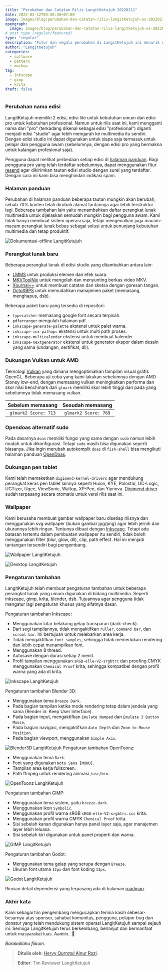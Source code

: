 ```yaml
---
title: "Perubahan dan Catatan Rilis LangitKetujuh 20220211"
date: 2022-02-12T04:50:30+07:00
image: images/blog/perubahan-dan-catatan-rilis-langitketujuh-os-20220211.jpg
opengraph:
  image: images/blog/perubahan-dan-catatan-rilis-langitketujuh-os-20220211.jpg
# post type (regular/featured)
type: "regular"
description: "Fitur dan segala perubahan di LangitKetujuh ini menarik untuk diketahui."
author: "LangitKetujuh"
categories:
  - software
  - pattern
  - mockup
tag:
  - inkscape
  - gimp
  - krita
draft: false
---
```


### Perubahan nama edisi

LangitKetujuh memiliki 2 edisi, edisi lite untuk kebutuhan umum dan edisi pro untuk kebutuhan profesional. Namun untuk rilis saat ini, kami mengganti nama dari "pro" (terkadang dikenal sebagai edisi "profesional") diganti menjadi edisi "studio" agar lebih mengarah ke multimedia itu sendiri. Dengan edisi studio ini dapat digunakan untuk siapa saja termasuk untuk pelajar dan pengguna awam (sebelumnya, dengan edisi pro yang bermakna untuk kalangan profesional saja).

Pengguna dapat melihat perbedaan setiap edisi di [halaman panduan](https://panduan.langitketujuh.id/perbandingan/edisi.html). Bagi pengguna pro yang telah terdaftar sebelumnya, dapat menggunakan fitur [resend](os/resend) agar dikirimkan tautan edisi studio dengan surel yang terdaftar. Dengan cara ini kami bisa menghindari indikasi spam.

### Halaman panduan

Perubahan di halaman panduan beberapa tautan mungkin akan berubah, sebab 70% konten telah dirubah alamat tautannya agar lebih terstruktur lagi. Beberapa tambahan lain yaitu menambahkan daftar perangkat lunak multimedia untuk dijelaskan semudah mungkin bagi pengguna awam. Kami tidak hanya membuat sistem operasi saja, tetapi mengenalkan juga macam-macam perangkat lunak bebas sebagai solusi untuk penunjang kebutuhan multimedia dan tetap produktif.

![Dokumentasi-offline LangitKetujuh](/images/blog/aplikasi-panduan-offline-langitketujuh.webp)

### Perangkat lunak baru

Beberapa perangkat lunak di edisi studio yang ditambahkan antara lain:
- [LMMS](https://panduan.langitketujuh.id/aplikasi/audio/lmms.html) untuk produksi elemen dan efek suara.
- [MKVToolNix](https://panduan.langitketujuh.id/aplikasi/video/mkvtoolnix.html) untuk mengolah dan menyunting berkas video MKV.
- [Xournal++](https://xournalpp.github.io/) untuk membuat catatan dan sketsa dengan goresan tangan.
- [OctoXBPS](https://panduan.langitketujuh.id/aplikasi/perkakas/octoxbps.html) untuk memudahkan manajemen paket (memasang, menghapus, dsb).

Beberapa paket baru yang tersedia di repositori:

- `typecatcher` memasang google font secara terpisah.
- `pdfarranger` mengolah halaman pdf.
- `inkscape-generate-palette` ekstensi untuk palet warna.
- `inkscape-inx-pathops` ekstensi untuk multi path proses.
- `inkscape-multicalendar` ekstensi untuk membuat kalender.
- `inkscape-nextgenerator` ekstensi untuk generator ekspor dalam desain yang sama (undangan, sertifikat, dll).

### Dukungan Vulkan untuk AMD

Teknologi [Vulkan](https://panduan.langitketujuh.id/konfigurasi/driver/grafis/vulkan.html) yang dimana mengoptimalkan tampilan visual grafis OpenGL. Beberapa uji coba yang kami lakukan sebelumnya dengan AMD Stoney low-end, dengan memasang vulkan meningkatkan performa dan skor nilai benchmark dari `glmark` memiliki skor lebih tinggi dari pada yang sebelumnya tidak memasang vulkan.

|   Sebelum memasang   |   Sesudah memasang   |
| :------------------: | :------------------: |
| `glmark2 Score: 713` | `glmark2 Score: 769` |

### Opendoas alternatif sudo

Pada dasarnya `doas` memiliki fungsi yang sama dengan `sudo` namun lebih mudah untuk dikonfigurasi. Tetapi `sudo` masih bisa digunakan seperti biasanya. Jika ingin merubah autokomplit `doas` di `fish-shell` bisa mengikuti halaman panduan [OpenDoas](https://panduan.langitketujuh.id/konfigurasi/administrator/opendoas.html).

### Dukungan pen tablet

Kami telah memaketkan `digimend-kernel-drivers` agar mendukung perangkat keras pen tablet lainnya seperti Huion, KYE, Polostar, UC-Logic, UGTizer, Ugee, ViewSonic, Waltop, XP-Pen, dan Yiynova. [Digimend driver](https://panduan.langitketujuh.id/konfigurasi/driver/pen-tablet/digimend.html) sudah terpasang secara otomatis untuk versi rilis saat ini.

### Wallpaper

Kami berusaha membuat gambar wallpaper baru disetiap rilisnya dan menggunakan svg wallpaper (bukan gambar jpg/png) agar lebih jernih dan ukurannya lebih ringan. Tentunya dibuat dengan [Inkscape](https://panduan.langitketujuh.id/aplikasi/grafis/inkscape). Tetapi ada batasan tertentu dalam pembuatan wallpaper itu sendiri, tidak boleh menggunakan filter (blur, glow, dll), clip, path effect. Hal ini menjadi tantangan tersendiri bagi pengembang.

![Wallpaper LangitKetujuh](/images/blog/wallpaper-langitketujuh.webp)

![Desktop LangitKetujuh](/images/blog/langitketujuh-preview.webp)

### Pengaturan tambahan

LangitKetujuh telah membuat pengaturan tambahan untuk beberapa perangkat lunak yang umum digunakan di bidang multimedia. Seperti inkscape, gimp, krita, blender, dsb. Tujuannya agar pengguna tidak mengatur lagi pengaturan khusus yang sifatnya dasar.

Pengaturan tambahan Inkscape:
- Menggunakan latar belakang gelap transparan (dark-check).
- Dari segi tampilannya, tidak mengaktifkan `ruller`, `command bar`, dan `scrool bar`. Ini bertujuan untuk melebarkan area kerja.
- Tidak mengaktifkan `font samples`, sehingga tidak memerlukan rendering dan lebih cepat menampilkan font.
- Menggunakan 8 thread.
- Autosave dengan durasi setiap 2 menit.
- Profil tampilan menggunakan `sRGB-elle-V2-srgbtrc` dan proofing CMYK menggunakan `Chemical Proof` krita, sehingga kompatibel dengan profil warna yang ada di krita.

![Inkscape LangitKetujuh](/images/blog/inkscape-langitketujuh-id-1.webp)

Pengaturan tambahan Blender 3D:
- Menggunakan tema `Breeze Dark`.
- Pada bagian tampilan ketika mode rendering tetap dalam jendela yang sama (Render in: Keep User Interface).
- Pada bagian input, mengaktifkan `Emulate Numpad` dan `Emulate 3 Button Mouse`.
- Pada bagian navigasi, mengaktifkan `Auto Depth` dan `Zoom to Mouse Position`.
- Pada bagian viewport, menggunakan `Simple Axis`.

![Blender3D LangitKetujuh](/images/blog/blender-3d-langitketujuh-id-2.webp)
Pengaturan tambahan OpenToonz:
- Menggunakan tema `Dark`.
- Font yang digunakan `Noto Sans [MONO]`.
- Tampilan area kerja fullscreen.
- Path ffmpeg untuk rendering animasi `/usr/bin`.

![OpenToonz LangitKetujuh](/images/blog/opentoonz-langitketujuh-id.webp)

Pengaturan tambahan GIMP:
- Menggunakan tema sistem, yaitu `breeze-dark`.
- Menggunakan ikon `Symbolic`.
- Menggunakan profil warna sRGB `sRGB-elle-V2-srgbtrc.icc` krita.
- Menggunakan profil warna CMYK `Chemical Proof` krita.
- Sisi sebelah kanan digunakan hanya panel layer saja, agar manajemen layer lebih leluasa.
- Sisi sebelah kiri digunakan untuk panel properti dan warna.

![GIMP LangitKetujuh](/images/blog/gimp-langitketujuh-id-2.webp)

Pengaturan tambahan Godot:
- Menggunakan tema gelap  yang serupa dengan `Breeze`.
- Ukuran font utama `12px` dan font koding `13px`.

![Godot LangitKetujuh](/images/blog/godot-langitketujuh-id-1.webp)

Rincian detail dependensi yang terpasang ada di halaman [roadmap](os/roadmap).

### Akhir kata

Kami sebagai tim pengembang mengucapkan terima kasih sebesar-besarnya atas sponsor, sahabat komunitas, pengguna, pelapor bug dan donatur yang telah mendukung sistem operasi LangitKetujuh sampai sejauh ini. Semoga LangitKetujuh terus berkembang, berlanjut dan bermanfaat untuk masyarakat luas. Aamiin.. 🙏

_Barakallahu fiikum._

> **Ditulis oleh**: [Hervy Qurrotul Ainur Rozi](https://t.me/hervyqa).
>
> **Editor**: Tim Reviewer LangitKetujuh
